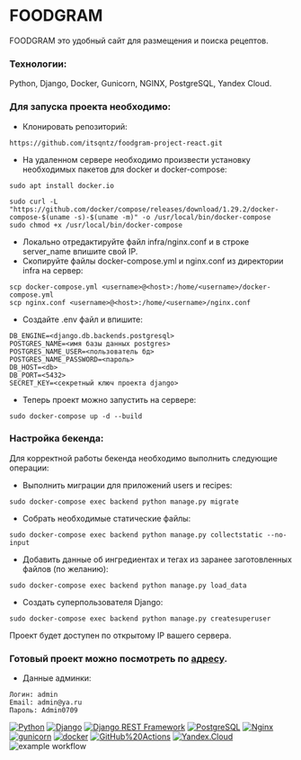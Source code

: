 # FOODGRAM

FOODGRAM это удобный сайт для размещения и поиска рецептов.

### Технологии:

Python, Django, Docker, Gunicorn, NGINX, PostgreSQL, Yandex Cloud.

### Для запуска проекта необходимо:

- Клонировать репозиторий:
```
https://github.com/itsqntz/foodgram-project-react.git
```
- На удаленном сервере необходимо произвести установку необходимых пакетов для docker и docker-compose:

```
sudo apt install docker.io 
```
```
sudo curl -L "https://github.com/docker/compose/releases/download/1.29.2/docker-compose-$(uname -s)-$(uname -m)" -o /usr/local/bin/docker-compose
sudo chmod +x /usr/local/bin/docker-compose
```
- Локально отредактируйте файл infra/nginx.conf и в строке server_name впишите свой IP.
- Скопируйте файлы docker-compose.yml и nginx.conf из директории infra на сервер:
```
scp docker-compose.yml <username>@<host>:/home/<username>/docker-compose.yml
scp nginx.conf <username>@<host>:/home/<username>/nginx.conf
```
- Cоздайте .env файл и впишите:
```
DB_ENGINE=<django.db.backends.postgresql>
POSTGRES_NAME=<имя базы данных postgres>
POSTGRES_NAME_USER=<пользователь бд>
POSTGRES_NAME_PASSWORD=<пароль>
DB_HOST=<db>
DB_PORT=<5432>
SECRET_KEY=<секретный ключ проекта django>
```
- Теперь проект можно запустить на сервере:
```
sudo docker-compose up -d --build 
```
### Настройка бекенда:
Для корректной работы бекенда необходимо выполнить следующие операции:
- Выполнить миграции для приложений users и recipes:
```
sudo docker-compose exec backend python manage.py migrate
```
- Собрать необходимые статические файлы:
```
sudo docker-compose exec backend python manage.py collectstatic --no-input
```
- Добавить данные об ингредиентах и тегах из заранее заготовленных файлов (по желанию):
```
sudo docker-compose exec backend python manage.py load_data
```
- Создать суперпользователя Django:
```
sudo docker-compose exec backend python manage.py createsuperuser
```
Проект будет доступен по открытому IP вашего сервера.

### Готовый проект можно посмотреть по [адресу](http://51.250.109.198/recipes).

- Данные админки:
```
Логин: admin
Email: admin@ya.ru
Пароль: Admin0709
```

[![Python](https://img.shields.io/badge/-Python-464646?style=flat-square&logo=Python)](https://www.python.org/) [![Django](https://img.shields.io/badge/-Django-464646?style=flat-square&logo=Django)](https://www.djangoproject.com/)
[![Django REST Framework](https://img.shields.io/badge/-Django%20REST%20Framework-464646?style=flat-square&logo=Django%20REST%20Framework)](https://www.django-rest-framework.org/)
[![PostgreSQL](https://img.shields.io/badge/-PostgreSQL-464646?style=flat-square&logo=PostgreSQL)](https://www.postgresql.org/)
[![Nginx](https://img.shields.io/badge/-NGINX-464646?style=flat-square&logo=NGINX)](https://nginx.org/ru/)
[![gunicorn](https://img.shields.io/badge/-gunicorn-464646?style=flat-square&logo=gunicorn)](https://gunicorn.org/)
[![docker](https://img.shields.io/badge/-Docker-464646?style=flat-square&logo=docker)](https://www.docker.com/)
[![GitHub%20Actions](https://img.shields.io/badge/-GitHub%20Actions-464646?style=flat-square&logo=GitHub%20actions)](https://github.com/features/actions)
[![Yandex.Cloud](https://img.shields.io/badge/-Yandex.Cloud-464646?style=flat-square&logo=Yandex.Cloud)](https://cloud.yandex.ru/)
![example workflow](https://github.com/itsqntz/foodgram-project-react/actions/workflows/foodgram_workflow.yml/badge.svg)
